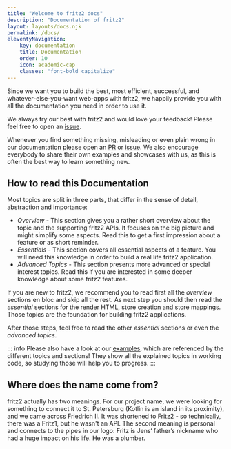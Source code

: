 ```yaml
---
title: "Welcome to fritz2 docs"
description: "Documentation of fritz2"
layout: layouts/docs.njk
permalink: /docs/ 
eleventyNavigation:
    key: documentation 
    title: Documentation 
    order: 10
    icon: academic-cap
    classes: "font-bold capitalize"
---
```

Since we want you to build the best, most efficient, successful, and whatever-else-you-want web-apps with fritz2,
we happily provide you with all the documentation you need in order to use it.

We always try our best with fritz2 and would love your feedback! Please feel free to open an
[issue](https://github.com/jwstegemann/fritz2/issues).

Whenever you find something missing, misleading or even plain wrong in our documentation please open an
[PR](https://github.com/jwstegemann/fritz2-docs/pulls) or [issue](https://github.com/jwstegemann/fritz2-docs/issues).
We also encourage everybody to share their own examples and showcases with us,
as this is often the best way to learn something new.

## How to read this Documentation

Most topics are split in three parts, that differ in the sense of detail, abstraction and importance:

- *Overview* - This section gives you a rather short overview about the topic and the supporting fritz2 APIs. 
It focuses on the big picture and might simplify some aspects. Read this to get a first impression about a feature
or as short reminder.
- *Essentials* - This section covers all essential aspects of a feature. You will need this knowledge in order to build
a real life fritz2 application.
- *Advanced Topics* - This section presents more advanced or special interest topics. Read this if you are interested
in some deeper knowledge about some fritz2 features.

If you are new to fritz2, we recommend you to read first all the *overview* sections en bloc and skip all the rest.
As next step you should then read the *essential* sections for the render HTML, store creation and store mappings.
Those topics are the foundation for building fritz2 applications.

After those steps, feel free to read the other *essential* sections or even the *advanced topics*.

::: info
Please also have a look at our [examples](/examples), which are referenced by the different topics and sections!
They show all the explained topics in working code, so studying those will help you to progress.
:::

## Where does the name come from?

fritz2 actually has two meanings. For our project name, we were looking for something to connect it to St. Petersburg
(Kotlin is an island in its proximity), and we came across Friedrich II. It was shortened to Fritz2 - so technically,
there was a Fritz1, but he wasn't an API. The second meaning is personal and connects to the pipes in our logo:
Fritz is Jens‘ father’s nickname who had a huge impact on his life. He was a plumber.
